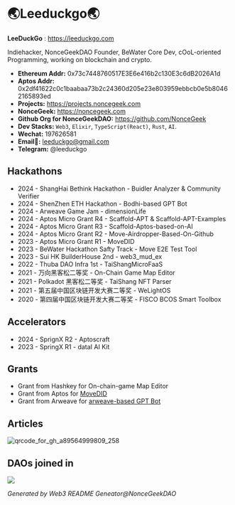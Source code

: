 # 🌏Leeduckgo🌏

<!-- Description -->

**LeeDuckGo** : https://leeduckgo.com

Indiehacker, NonceGeekDAO Founder, BeWater Core Dev, cOoL-oriented Programming, working on blockchain and crypto.

<!-- /Description -->

<!-- Important Links -->

- **Ethereum Addr:** 0x73c7448760517E3E6e416b2c130E3c6dB2026A1d
- **Aptos Addr:** 0x2df41622c0c1baabaa73b2c24360d205e23e803959ebbcb0e5b80462165893ed
- **Projects:** https://projects.noncegeek.com
- **NonceGeek:** https://noncegeek.com
- **Github Org for  NonceGeekDAO:** https://github.com/NonceGeek
- **Dev Stacks:** `Web3`, `Elixir`, `TypeScript(React)`, `Rust`, `AI`.
- **Wechat:** 197626581
- **Email📮:** leeduckgo@gmail.com
- **Telegram:** @leeduckgo

<!-- /Important Links -->

<!-- Hackathons -->

##  Hackathons

* 2024 - ShangHai Bethink Hackathon - Buidler Analyzer & Community Verifier
* 2024 - ShenZhen ETH Hackathon - Bodhi-based GPT Bot
* 2024 - Arweave Game Jam - dimensionLife
* 2024 - Aptos Micro Grant R4 - Scaffold-APT & Scaffold-APT-Examples
* 2024 - Aptos Micro Grant R3 - Scaffold-Aptos-based-on-AI
* 2024 - Aptos Micro Grant R2 - Move-Airdropper-Based-On-Github
* 2023 - Aptos Micro Grant R1 - MoveDID
* 2023 - BeWater Hackathon Safty Track - Move E2E Test Tool
* 2023 - Sui HK BuilderHouse 2nd - web3_mud_ex
* 2022 - Thuba DAO Infra 1st - TaiShangMicroFaaS
* 2021 - 万向黑客松二等奖 - On-Chain Game Map Editor
* 2021 - Polkadot 黑客松二等奖 - TaiShang NFT Parser
* 2021 - 第五届中国区块链开发大赛二等奖 - WeLightOS
* 2020 - 第四届中国区块链开发大赛二等奖 - FISCO BCOS Smart Toolbox

<!-- /Hackathons -->

<!-- Accelerator -->

## Accelerators

* 2024 - SprignX R2 - Aptoscraft
* 2023 - SpringX R1 - dataI AI Kit


<!-- /Accelerator -->

<!-- Grants -->

## Grants

* Grant from Hashkey for On-chain-game Map Editor
* Grant from Aptos for [MoveDID](https://github.com/movedid)
* Grant from Arweave for [arweave-based GPT Bot](https://arweave.noncegeek.com)

<!-- /Grants -->

<!-- Articles -->

## Articles

![qrcode_for_gh_a89564999809_258](https://user-images.githubusercontent.com/12784118/230812006-2d2dc2bd-1f6c-4225-a062-6a4d67704ac4.jpg)

<!-- /Articles -->

## DAOs joined in

<!-- DAOs -->

[![](https://img.shields.io/badge/NonceGeekDAO-cool--oriented--programming-blue)](https://github.com/NonceGeek)

<!-- /DAOs -->

*Generated by Web3 README Geneator@NonceGeekDAO*
